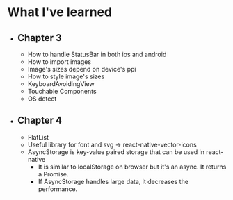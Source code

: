 # What I've learned

- ## Chapter 3
  - How to handle StatusBar in both ios and android
  - How to import images
  - Image's sizes depend on device's ppi
  - How to style image's sizes
  - KeyboardAvoidingView
  - Touchable Components
  - OS detect

- ## Chapter 4
  - FlatList
  - Useful library for font and svg -> react-native-vector-icons
  - AsyncStorage is key-value paired storage that can be used in react-native
    - It is similar to localStorage on browser but it's an async. It returns a Promise.
    - If AsyncStorage handles large data, it decreases the performance.
  